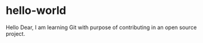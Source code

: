 hello-world
===========

Hello Dear,
I am learning Git with purpose of contributing in an open source project.
